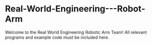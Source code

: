 # Real-World-Engineering---Robot-Arm
  Welcome to the Real World Engineering Robotic Arm Team! All relevant programs and example code must be included here.
